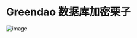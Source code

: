 # Greendao 数据库加密栗子

![image](https://github.com/rongdongliu/GreenDaoSqlcipher/blob/master/img/Screenshot_2016-11-08-11-42-51-995_com.speedsoftw.png)


